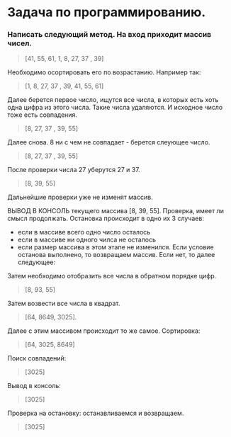 # Задача по программированию.
### Написать следующий метод. На вход приходит массив чисел.
> [41, 55, 61, 1, 8, 27, 37 , 39]

Необходимо осортировать его по возрастанию. Например так:
>[1, 8, 27, 37 , 39, 41, 55, 61]

Далее берется первое число, ищутся все числа, в которых есть хоть одна цифра из этого числа. Такие числа удаляются. И исходное число тоже есть совпадения.
>[8, 27, 37 , 39, 55]

Далее снова. 8 ни  с чем не совпадает - берется слеующее число.
>[8, 27, 37 , 39, 55]

После проверки числа 27 уберутся 27 и 37.
>[8, 39, 55]

Дальнейшие проверки уже не изменят массив.

ВЫВОД В КОНСОЛЬ текущего массива [8, 39, 55].
Проверка, имеет ли смысл продолжать. Остановка происходит в одно их 3 случаев:
- если в массиве всего одно число осталось
- если в массиве ни одного чилса не осталось
- если размер массива в этом этапе не изменился.
Если условие останова выполнено, то возвращаем массив. Если нет, то далее следующее:

Затем необходимо отобразить все числа в обратном порядке цифр.
>[8, 93, 55]

Затем возвести все числа в квадрат.
>[64, 8649, 3025].

Далее с этим массивом происходит то же самое.
Сортировка: 
>[64, 3025, 8649]

Поиск совпадений: 
>[3025]

Вывод в консоль: 
>[3025]

Проверка на остановку: останавливаемся и возвращаем.
>[3025]
